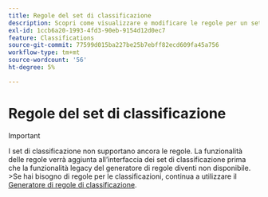 ```yaml
---
title: Regole del set di classificazione
description: Scopri come visualizzare e modificare le regole per un set di classificazione.
exl-id: 1ccb6a20-1993-4fd3-90eb-9154d12d0ec7
feature: Classifications
source-git-commit: 77599d015ba227be25b7ebff82ecd609fa45a756
workflow-type: tm+mt
source-wordcount: '56'
ht-degree: 5%

---
```


# Regole del set di classificazione

>[!IMPORTANT]
>
>I set di classificazione non supportano ancora le regole. La funzionalità delle regole verrà aggiunta all’interfaccia dei set di classificazione prima che la funzionalità legacy del generatore di regole diventi non disponibile.
>&#x200B;>Se hai bisogno di regole per le classificazioni, continua a utilizzare il [Generatore di regole di classificazione](/help/components/classifications/crb/classification-rule-builder.md).


<!--
Classification set rules allow you to automatically classify values based on the value that the variable is set to. These rules apply to all incoming variable values for all subscriptions of the classification set.

**[!UICONTROL Components]** > **[!UICONTROL Classification sets]** > **[!UICONTROL Sets]** > Click the desired classification set name > **[!UICONTROL Rules]**

![classification set rules UI](../../assets/csets-rules.png)

## Rule settings

Settings that apply to the entire set of rules.

* **[!UICONTROL Rules overwrite]**: Determines the behavior of all rules in cases where a classification value exists.
  * **[!UICONTROL Apply to all values]**: If a rule matches, always overwrite the classification value.
  * **[!UICONTROL Apply only to unset values]**: If a rule matches, only write the classification value if it is blank. If a classification value exists, do nothing.
* **[!UICONTROL Lookback window]**: When this rule is activated, all rules run against all unique values seen within the lookback window set here.

## Rules

A list of rules that run for each unique value.

* **[!UICONTROL Search]**: A search box that allows you to filter rules by match criteria.
* **[!UICONTROL Add rule]**: Adds a blank row to the rule table.
* **[!UICONTROL Test rule set]**: Brings up a test UI that allows you to validate your rules. On the left, you can manually type key values, or you can drag and drop a classification file to import many values to test against. On the right is a table that shows preliminary results of what classified values would look like if the rule set was activated. Since this interface is only for validation, no values are classified.

Select one or more rules by clicking the checkbox next to the desired rule. Selecting a rule reveals the following options:

* **[!UICONTROL Delete]**: Deletes the row from the rule table.
* **[!UICONTROL Duplicate]**: Copies the selected rows to new rows in the rule table.

## Rule table

The rule table is separated vertically into two main parts: matching condition and classification action. Each row (an individual rule) contains a matching condition and a classification action.

* **Rule number**: Rules run in the same order that you configure the rule table. If [!UICONTROL Rules overwrite] is set to [!UICONTROL Apply to all values], the last matching rule overwrites any previous rules for the same classification dimension. If [!UICONTROL Rules overwrite] is set to [!UICONTROL Apply to only unset values], the first rule that sets a classification value applies.
* **[!UICONTROL Select rule type]**: The rule criteria. Options include [!UICONTROL Contains], [!UICONTROL Ends with], [!UICONTROL Regular expression], [!UICONTROL Regular expression], and [!UICONTROL Starts with].
* **[!UICONTROL Enter match criteria]**: The text string to match. If you select [!UICONTROL Regular expression] as the rule type, an overlay appears that lets you enter the value, test the regular expression, and provides sample syntax.
* **[!UICONTROL Set classification]**: A drop-down list that sets the classification dimension that you want to assign a value to. Valid options include elements in your [schema](schema.md).
* **[!UICONTROL To]**: The text string to set the classified value to. If the rule type is [!UICONTROL Regular expression], you can include a combination of text and match groups.

-->